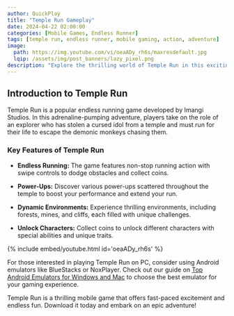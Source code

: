 ```yaml
---
author: QuickPlay
title: "Temple Run Gameplay"
date: 2024-04-22 02:00:00
categories: [Mobile Games, Endless Runner]
tags: [temple run, endless runner, mobile gaming, action, adventure]
image:
  path: https://img.youtube.com/vi/oeaADy_rh6s/maxresdefault.jpg
  lqip: /assets/img/post_banners/lazy_pixel.png
description: "Explore the thrilling world of Temple Run in this exciting gameplay showcase!"
---
```


## Introduction to Temple Run

Temple Run is a popular endless running game developed by Imangi Studios. In this adrenaline-pumping adventure, players take on the role of an explorer who has stolen a cursed idol from a temple and must run for their life to escape the demonic monkeys chasing them.

### Key Features of Temple Run

- **Endless Running:** The game features non-stop running action with swipe controls to dodge obstacles and collect coins.
  
- **Power-Ups:** Discover various power-ups scattered throughout the temple to boost your performance and extend your run.
  
- **Dynamic Environments:** Experience thrilling environments, including forests, mines, and cliffs, each filled with unique challenges.
  
- **Unlock Characters:** Collect coins to unlock different characters with special abilities and unique traits.

{% include embed/youtube.html id='oeaADy_rh6s' %}

For those interested in playing Temple Run on PC, consider using Android emulators like BlueStacks or NoxPlayer. Check out our guide on [Top Android Emulators for Windows and Mac](https://quickplaymobile.github.io/posts/Top-10-Best-Android-Emulators-for-Windows-and-Mac/) to choose the best emulator for your gaming experience.

Temple Run is a thrilling mobile game that offers fast-paced excitement and endless fun. Download it today and embark on an epic adventure!
